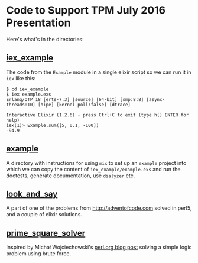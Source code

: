 # Code to Support TPM July 2016 Presentation

Here's what's in the directories:

## [iex_example](iex_example)

The code from the `Example` module in a single elixir script so we can run it
in `iex` like this:

```
$ cd iex_example
$ iex example.exs
Erlang/OTP 18 [erts-7.3] [source] [64-bit] [smp:8:8] [async-threads:10] [hipe] [kernel-poll:false] [dtrace]

Interactive Elixir (1.2.6) - press Ctrl+C to exit (type h() ENTER for help)
iex(1)> Example.sum([5, 0.1, -100])
-94.9
```

## [example](example)

A directory with instructions for using `mix` to set up an `example` project
into which we can copy the content of `iex_example/example.exs` and run the
doctests, generate documentation, use `dialyzer` etc.

## [look_and_say](look_and_say)

A part of one of the problems from http://adventofcode.com solved
in perl5, and a couple of elixir solutions.

## [prime_square_solver](prime_square_solver)

Inspired by Michał Wojciechowski's [perl.org blog
post](http://blogs.perl.org/users/michal_wojciechowski/2016/05/brutally-solving-a-logic-puzzle-with-perl-6.html)
solving a simple logic problem using brute force.
